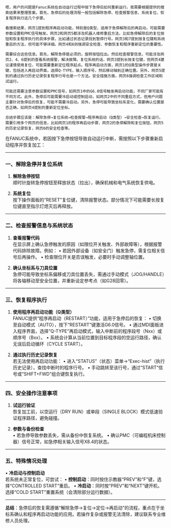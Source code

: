 ```text
嗯，用户的问题是Fanuc系统在自动运行过程中按下急停后如何重新运行。我需要根据提供的搜索结果来整理答案。首先，急停后的处理流程一般包括解除急停、检查报警信息、系统复位、恢复程序执行这几个步骤。

看搜索结果，网页1提到程序再启动功能，特别是Q类型，适用于急停解除后的再启动，可能需要参数设置和PMC信号触发。网页2和网页5都涉及机器人维修重启方法，比如急停解除后的复位按钮和恢复程序执行的具体步骤，比如通过状态记录找到暂停行号。网页3和7提到按复位键和系统重启的方法，但可能不够详细。网页4和6则强调安全检查、参数恢复和程序重新定位的重要性。

需要综合这些信息。首先，解除急停是必须的，旋转按钮拉出。然后检查报警信息，可能涉及网页2、4、6提到的查看系统报警，解决故障。复位系统的话，网页3提到长按复位键，但网页4建议谨慎使用复位，可能需要重新定位程序起点。程序再启动方面，网页1的Q类型操作步骤是关键，包括进入再启动界面，选择Q-TYPE，输入顺序号，然后移动轴到正确位置。另外，网页5提到的通过执行历史记录恢复程序行号也是一个方法。安全措施方面，网页6强调检查工作区域和试运行。

可能还需要注意参数设置和PMC信号，如网页1中的G6.0信号触发再启动功能，不同厂家可能有不同方式。此外，急停后可能需要冷启动或控制启动，如网页2中的不同重启方式，但用户问题主要针对急停后的恢复，可能不需要冷启动。另外，急停可能导致坐标系变化，需要确认位置是否正确，如网页4提到的重新定位坐标。

总结步骤应该是：解除急停→复位系统→检查报警→程序再启动（Q类型）→安全检查→恢复运行。需要引用多个网页的信息，比如网页1的程序再启动步骤，网页2的急停解除和复位按钮，网页5的历史记录恢复，网页6的安全检查等。
```
在FANUC系统中，若因按下急停按钮导致自动运行中断，需按照以下步骤重新启动程序并恢复加工：

---

### **一、解除急停并复位系统**
1. **解除急停按钮**  
   顺时针旋转急停按钮至释放状态（拉出），确保机械和电气系统恢复供电。

2. **系统复位**  
   按下操作面板的“RESET”复位键，清除报警状态。部分情况下可能需要长按复位键直至指示灯熄灭后再释放。

---

### **二、检查报警信息与系统状态**
1. **查看报警代码**  
   在显示屏上确认急停触发的原因（如限位开关触发、外部故障等），根据报警代码排除故障。例如：
   • 若因外部设备（如安全门）触发急停，需复位相关信号后再操作。
   • 检查限位开关是否误触发，必要时手动调整轴位置。

2. **确认坐标系与刀具位置**  
   急停可能导致坐标系偏移或刀具位置丢失，需通过手动模式（JOG/HANDLE）将各轴移动至安全位置，并重新设定参考点（如G28回零）。

---

### **三、恢复程序执行**
1. **使用程序再启动功能（Q类型）**  
   FANUC提供“程序再启动（RESTART）”功能，适用于急停后的恢复：
   • 切换至自动模式（AUTO），按下“RESTART”键激活G6.0信号。
   • 通过MDI面板进入程序界面，选择“Q-TYPE”再启动模式，输入中断前的程序段号（Nxx）或顺序号（Bxx）。
   • 系统会计算从当前位置到目标程序段的空运行路径，确认无误后启动循环（CYCLE START）。

2. **通过执行历史记录恢复**  
   若无法使用再启动功能：
   • 进入“STATUS”（状态）菜单→“Exec-hist”（执行历史记录），查找中断时的程序行号。
   • 手动跳转至该行号，通过“START”信号或“SHIFT+FWD”组合键恢复执行。

---

### **四、安全操作注意事项**
1. **试运行验证**  
   恢复加工前，以空运行（DRY RUN）或单段（SINGLE BLOCK）模式低速验证程序路径，避免碰撞。

2. **参数与备份检查**  
   • 若急停导致参数丢失，需从备份中恢复系统。
   • 确认PMC（可编程机床控制器）信号正常，如急停相关输入信号X8.4的状态。

---

### **五、特殊情况处理**
• **冷启动与控制启动**  
  若系统未正常复位，可尝试：
  • **控制启动**：同时按住示教器“PREV”和“F”键，选择“CONTROLLED START”重启。
  • **冷启动**：同时按“PREV”和“NEXT”键开机，选择“COLD START”重置系统（会清除部分运行数据）。

---

**总结**：急停后的恢复需遵循“解除急停→复位→定位→再启动”的流程，重点在于坐标系确认和程序再启动功能的应用。若操作复杂或报警无法清除，建议联系专业维修人员处理。